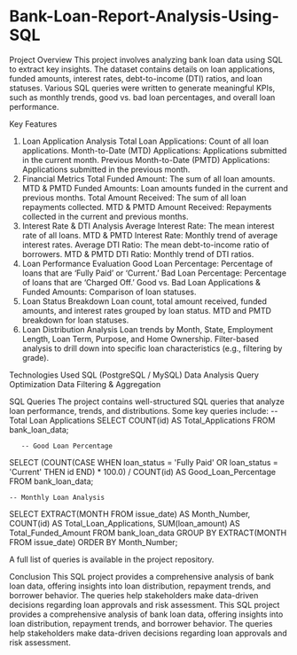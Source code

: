 # Bank-Loan-Report-Analysis-Using-SQL
Project Overview
This project involves analyzing bank loan data using SQL to extract key insights. The dataset contains details on loan applications, funded amounts, interest rates, debt-to-income (DTI) ratios, and loan statuses. Various SQL queries were written to generate meaningful KPIs, such as monthly trends, good vs. bad loan percentages, and overall loan performance.

Key Features
1. Loan Application Analysis
Total Loan Applications: Count of all loan applications.
Month-to-Date (MTD) Applications: Applications submitted in the current month.
Previous Month-to-Date (PMTD) Applications: Applications submitted in the previous month.
2. Financial Metrics
Total Funded Amount: The sum of all loan amounts.
MTD & PMTD Funded Amounts: Loan amounts funded in the current and previous months.
Total Amount Received: The sum of all loan repayments collected.
MTD & PMTD Amount Received: Repayments collected in the current and previous months.
3. Interest Rate & DTI Analysis
Average Interest Rate: The mean interest rate of all loans.
MTD & PMTD Interest Rate: Monthly trend of average interest rates.
Average DTI Ratio: The mean debt-to-income ratio of borrowers.
MTD & PMTD DTI Ratio: Monthly trend of DTI ratios.
4. Loan Performance Evaluation
Good Loan Percentage: Percentage of loans that are ‘Fully Paid’ or ‘Current.’
Bad Loan Percentage: Percentage of loans that are ‘Charged Off.’
Good vs. Bad Loan Applications & Funded Amounts: Comparison of loan statuses.
5. Loan Status Breakdown
Loan count, total amount received, funded amounts, and interest rates grouped by loan status.
MTD and PMTD breakdown for loan statuses.
6. Loan Distribution Analysis
Loan trends by Month, State, Employment Length, Loan Term, Purpose, and Home Ownership.
Filter-based analysis to drill down into specific loan characteristics (e.g., filtering by grade).

Technologies Used
SQL (PostgreSQL / MySQL)
Data Analysis
Query Optimization
Data Filtering & Aggregation

SQL Queries
The project contains well-structured SQL queries that analyze loan performance, trends, and distributions. Some key queries include:
       -- Total Loan Applications
SELECT COUNT(id) AS Total_Applications FROM bank_loan_data;

       -- Good Loan Percentage
SELECT 
    (COUNT(CASE WHEN loan_status = 'Fully Paid' OR loan_status = 'Current' THEN id END) * 100.0) / 
    COUNT(id) AS Good_Loan_Percentage
FROM bank_loan_data;

    -- Monthly Loan Analysis
SELECT 
    EXTRACT(MONTH FROM issue_date) AS Month_Number, 
    COUNT(id) AS Total_Loan_Applications,
    SUM(loan_amount) AS Total_Funded_Amount
FROM bank_loan_data
GROUP BY EXTRACT(MONTH FROM issue_date)
ORDER BY Month_Number;

A full list of queries is available in the project repository.

Conclusion
This SQL project provides a comprehensive analysis of bank loan data, offering insights into loan distribution, repayment trends, and borrower behavior. The queries help stakeholders make data-driven decisions regarding loan approvals and risk assessment.
This SQL project provides a comprehensive analysis of bank loan data, offering insights into loan distribution, repayment trends, and borrower behavior. The queries help stakeholders make data-driven decisions regarding loan approvals and risk assessment.


